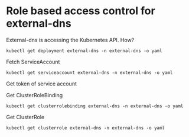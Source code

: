 # Role based access control for external-dns

External-dns is accessing the Kubernetes API. How?

```
kubectl get deployment external-dns -n external-dns -o yaml
```

Fetch ServiceAccount

```
kubectl get serviceaccount external-dns -n external-dns -o yaml
```

Get token of service account

Get ClusterRoleBinding
```
kubectl get clusterrolebinding external-dns -n external-dns -o yaml
```

Get ClusterRole

```
kubectl get clusterrole external-dns -n external-dns -o yaml
```